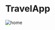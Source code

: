 # TravelApp

![home](https://github.com/bahromnematov/travel_app/assets/89692061/614dae71-1aad-4773-8acd-eca26f8f85e5)
